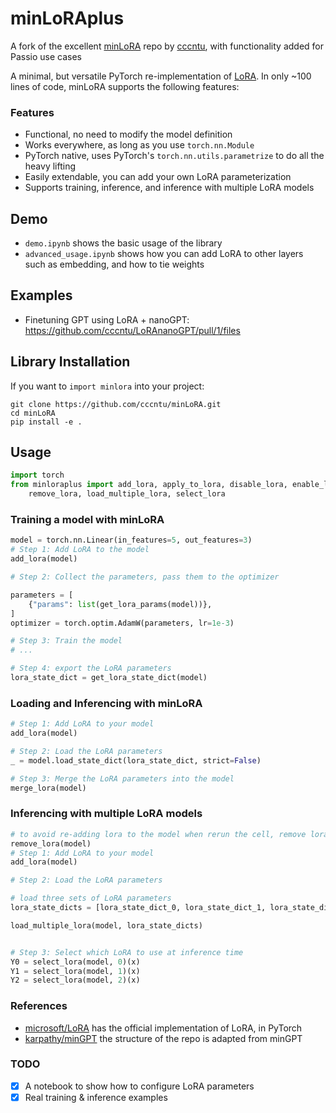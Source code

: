 # minLoRAplus

A fork of the excellent [minLoRA](https://github.com/cccntu/minLoRA) repo by [cccntu](https://github.com/cccntu), with functionality added for Passio use cases

A minimal, but versatile PyTorch re-implementation of [LoRA](https://github.com/microsoft/LoRA). In only ~100 lines of code, minLoRA supports the following features:

### Features

- Functional, no need to modify the model definition
- Works everywhere, as long as you use `torch.nn.Module`
- PyTorch native, uses PyTorch's `torch.nn.utils.parametrize` to do all the heavy lifting
- Easily extendable, you can add your own LoRA parameterization
- Supports training, inference, and inference with multiple LoRA models

## Demo

- `demo.ipynb` shows the basic usage of the library
- `advanced_usage.ipynb` shows how you can add LoRA to other layers such as embedding, and how to tie weights

## Examples

- Finetuning GPT using LoRA + nanoGPT: https://github.com/cccntu/LoRAnanoGPT/pull/1/files

## Library Installation

If you want to `import minlora` into your project:

```
git clone https://github.com/cccntu/minLoRA.git
cd minLoRA
pip install -e .
```

## Usage

```python
import torch
from minloraplus import add_lora, apply_to_lora, disable_lora, enable_lora, get_lora_params, merge_lora, name_is_lora,
    remove_lora, load_multiple_lora, select_lora
```

### Training a model with minLoRA

```python
model = torch.nn.Linear(in_features=5, out_features=3)
# Step 1: Add LoRA to the model
add_lora(model)

# Step 2: Collect the parameters, pass them to the optimizer

parameters = [
    {"params": list(get_lora_params(model))},
]
optimizer = torch.optim.AdamW(parameters, lr=1e-3)

# Step 3: Train the model
# ...

# Step 4: export the LoRA parameters
lora_state_dict = get_lora_state_dict(model)
```

### Loading and Inferencing with minLoRA

```python
# Step 1: Add LoRA to your model
add_lora(model)

# Step 2: Load the LoRA parameters
_ = model.load_state_dict(lora_state_dict, strict=False)

# Step 3: Merge the LoRA parameters into the model
merge_lora(model)
```

### Inferencing with multiple LoRA models

```python
# to avoid re-adding lora to the model when rerun the cell, remove lora first
remove_lora(model)
# Step 1: Add LoRA to your model
add_lora(model)

# Step 2: Load the LoRA parameters

# load three sets of LoRA parameters
lora_state_dicts = [lora_state_dict_0, lora_state_dict_1, lora_state_dict_2]

load_multiple_lora(model, lora_state_dicts)


# Step 3: Select which LoRA to use at inference time
Y0 = select_lora(model, 0)(x)
Y1 = select_lora(model, 1)(x)
Y2 = select_lora(model, 2)(x)
```
### References

- [microsoft/LoRA](https://github.com/microsoft/LoRA) has the official implementation of LoRA, in PyTorch
- [karpathy/minGPT](https://github.com/karpathy/minGPT) the structure of the repo is adapted from minGPT


### TODO
- [x] A notebook to show how to configure LoRA parameters
- [x] Real training & inference examples
